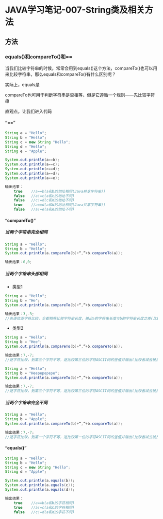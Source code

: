 # JAVA学习笔记-007-String类及相关方法

## 方法

### equals()和compareTo()和==

当我们比较字符串的时候，常常会用到equals()这个方法，compareTo()也可以用来比较字符串，那么equals和compareTo()有什么区别呢？

实际上，equals是

compareTo也可用于判断字符串是否相等，但是它遵循一个规则——先比较字符串



直观点，让我们进入代码
#### “==”
```java
String a = "Hello";
String b = "Hello";
String c = new String "Hello";
String d = "Hello";
String e = "Apple";

System.out.println(a==b);
System.out.println(a==c);
System.out.println(c==d);
System.out.println(a==d);
System.out.println(a==e);

输出结果：
    true	//a==b(a和b的地址相同(Java共享字符串))
    false	//a!=c(a和c的地址不同)
    false	//c!=d(c和d的地址不同)
    true	//a==d(a和d的地址相同(Java共享字符串))
    false	//a!=e(a和e的地址不同)
```


#### “compareTo()”

##### 当两个字符串完全相同

```java
String a = "Hello";
String b = "Hello";
System.out.println(a.compareTo(b)+“,”+b.compareTo(a));

输出结果：0,0;
```

##### 当两个字符串头部相同

- 类型1

```java
String a = "Hello";
String b = "He";
System.out.println(a.compareTo(b)+“,”+b.compareTo(a));

输出结果：3,-3;
//先逐位逐字符比较，全都相等比较字符串长度，输出a的字符串长度与b的字符串长度之差(比较者减被比较者)
```

- 类型2

```java
String a = "Hello";
String b = "Hee";
System.out.println(a.compareTo(b)+“,”+b.compareTo(a));

输出结果：7,-7;
//逐字符比较，到第三个字符不等，遂比较第三位的字符ASCII码的差值并输出(比较者减去被比较者)
```

```java
String a = "Hello";
String b = "Heepepepepe";
System.out.println(a.compareTo(b)+“,”+b.compareTo(a));

输出结果：7,-7;
//逐字符比较，到第三个字符不等，遂比较第三位的字符ASCII码的差值并输出(比较者减去被比较者)
```

##### 当两个字符串完全不同

```java
String a = "Hello";
String b = "Apple";
System.out.println(a.compareTo(b)+“,”+b.compareTo(a));

输出结果：7,-7;
//逐字符比较，到第一个字符不等，遂比较第一位的字符ASCII码的差值并输出(比较者减去被比较者)
```

#### “equals()”

```java
String a = "Hello";
String b = "Hello";
String c = new String "Hello";
String d = "Apple";

System.out.println(a.equals(b));
System.out.println(a.equals(c));
System.out.println(a.equals(d));

输出结果：
    true	//a==b(a和b的字符相同)
    true	//a!=c(a和c的字符相同)
    false	//c!=d(a和d的字符不同)
```